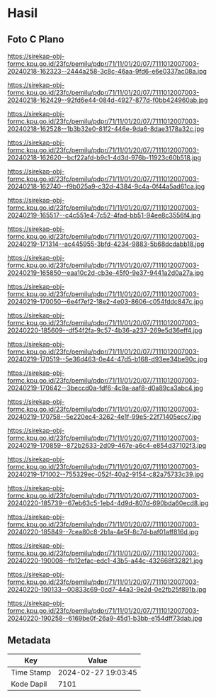 # Hasil

## Foto C Plano

https://sirekap-obj-formc.kpu.go.id/23fc/pemilu/pdpr/71/11/01/20/07/7111012007003-20240218-162323--2444a258-3c8c-46aa-9fd6-e6e0337ac08a.jpg

https://sirekap-obj-formc.kpu.go.id/23fc/pemilu/pdpr/71/11/01/20/07/7111012007003-20240218-162429--92fd6e44-084d-4927-877d-f0bb424960ab.jpg

https://sirekap-obj-formc.kpu.go.id/23fc/pemilu/pdpr/71/11/01/20/07/7111012007003-20240218-162528--1b3b32e0-81f2-446e-9da6-8dae3178a32c.jpg

https://sirekap-obj-formc.kpu.go.id/23fc/pemilu/pdpr/71/11/01/20/07/7111012007003-20240218-162620--bcf22afd-b9c1-4d3d-976b-11923c60b518.jpg

https://sirekap-obj-formc.kpu.go.id/23fc/pemilu/pdpr/71/11/01/20/07/7111012007003-20240218-162740--f9b025a9-c32d-4384-9c4a-0f44a5ad61ca.jpg

https://sirekap-obj-formc.kpu.go.id/23fc/pemilu/pdpr/71/11/01/20/07/7111012007003-20240219-165517--c4c551e4-7c52-4fad-bb51-94ee8c3556f4.jpg

https://sirekap-obj-formc.kpu.go.id/23fc/pemilu/pdpr/71/11/01/20/07/7111012007003-20240219-171314--ac445955-3bfd-4234-9883-5b68dcdabb18.jpg

https://sirekap-obj-formc.kpu.go.id/23fc/pemilu/pdpr/71/11/01/20/07/7111012007003-20240219-165850--eaa10c2d-cb3e-45f0-9e37-9441a2d0a27a.jpg

https://sirekap-obj-formc.kpu.go.id/23fc/pemilu/pdpr/71/11/01/20/07/7111012007003-20240219-170050--6e4f7ef2-18e2-4e03-8606-c054fddc847c.jpg

https://sirekap-obj-formc.kpu.go.id/23fc/pemilu/pdpr/71/11/01/20/07/7111012007003-20240220-185609--df54f2fa-9c57-4b36-a237-269e5d36eff4.jpg

https://sirekap-obj-formc.kpu.go.id/23fc/pemilu/pdpr/71/11/01/20/07/7111012007003-20240219-170519--5e36d463-0e44-47d5-b168-d93ee34be90c.jpg

https://sirekap-obj-formc.kpu.go.id/23fc/pemilu/pdpr/71/11/01/20/07/7111012007003-20240219-170642--3beccd0a-fdf6-4c9a-aaf8-d0a89ca3abc4.jpg

https://sirekap-obj-formc.kpu.go.id/23fc/pemilu/pdpr/71/11/01/20/07/7111012007003-20240219-170758--5e220ec4-3262-4e1f-99e5-22f71405ecc7.jpg

https://sirekap-obj-formc.kpu.go.id/23fc/pemilu/pdpr/71/11/01/20/07/7111012007003-20240219-170859--872b2633-2d09-467e-a6c4-e854d37102f3.jpg

https://sirekap-obj-formc.kpu.go.id/23fc/pemilu/pdpr/71/11/01/20/07/7111012007003-20240219-171002--755329ec-052f-40a2-9154-c82a75733c39.jpg

https://sirekap-obj-formc.kpu.go.id/23fc/pemilu/pdpr/71/11/01/20/07/7111012007003-20240220-185739--67eb63c5-1eb4-4d9d-807d-690bda60ecd8.jpg

https://sirekap-obj-formc.kpu.go.id/23fc/pemilu/pdpr/71/11/01/20/07/7111012007003-20240220-185849--7cea80c8-2b1a-4e5f-8c7d-baf01aff816d.jpg

https://sirekap-obj-formc.kpu.go.id/23fc/pemilu/pdpr/71/11/01/20/07/7111012007003-20240220-190008--fb12efac-edc1-43b5-a44c-432668f32821.jpg

https://sirekap-obj-formc.kpu.go.id/23fc/pemilu/pdpr/71/11/01/20/07/7111012007003-20240220-190133--00833c69-0cd7-44a3-9e2d-0e2fb25f891b.jpg

https://sirekap-obj-formc.kpu.go.id/23fc/pemilu/pdpr/71/11/01/20/07/7111012007003-20240220-190258--6169be0f-26a9-45d1-b3bb-e154dff73dab.jpg


## Metadata

| Key        | Value               |
| ---------- | ------------------- |
| Time Stamp | 2024-02-27 19:03:45 |
| Kode Dapil | 7101                |



